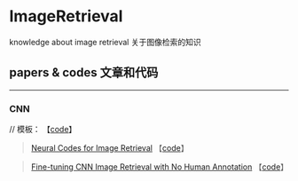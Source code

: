 # ImageRetrieval 
knowledge about image retrieval 关于图像检索的知识

## papers & codes 文章和代码
---
### CNN
// 模板：[]() 【[code]()】
>[Neural Codes for Image Retrieval](https://arxiv.org/abs/1404.1777) 【[code](https://github.com/arbabenko/Spoc)】

>[Fine-tuning CNN Image Retrieval with No Human Annotation](https://arxiv.org/abs/1711.02512v1) 【[code](http://cmp.felk.cvut.cz/cnnimageretrieval/)】
